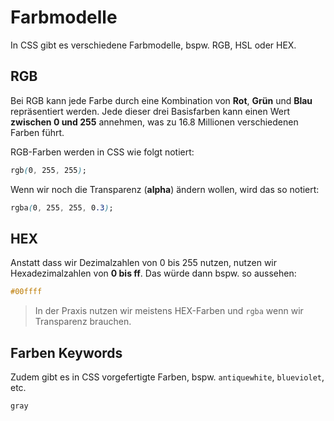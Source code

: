 # Farbmodelle

In CSS gibt es verschiedene Farbmodelle, bspw. RGB, HSL oder HEX.

## RGB

Bei RGB kann jede Farbe durch eine Kombination von **Rot**, **Grün** und **Blau** repräsentiert werden. Jede dieser drei Basisfarben kann einen
Wert **zwischen 0 und 255** annehmen, was zu 16.8 Millionen verschiedenen Farben führt.

RGB-Farben werden in CSS wie folgt notiert:

```CSS
rgb(0, 255, 255);
```

Wenn wir noch die Transparenz (**alpha**) ändern wollen, wird das so notiert:

```CSS
rgba(0, 255, 255, 0.3);
```

## HEX

Anstatt dass wir Dezimalzahlen von 0 bis 255 nutzen, nutzen wir Hexadezimalzahlen von **0 bis ff**. Das würde dann bspw. so aussehen:

```CSS
#00ffff
```

> In der Praxis nutzen wir meistens HEX-Farben und `rgba` wenn wir Transparenz brauchen.

## Farben Keywords

Zudem gibt es in CSS vorgefertigte Farben, bspw. `antiquewhite`, `blueviolet`, etc.

```CSS
gray
```
